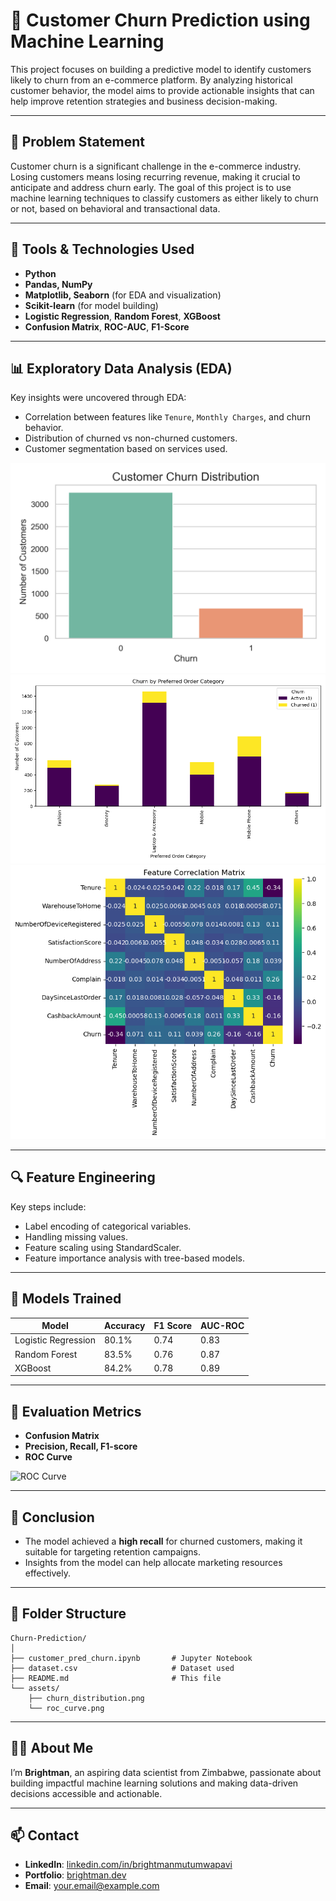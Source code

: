 
# 🧠 Customer Churn Prediction using Machine Learning

This project focuses on building a predictive model to identify customers likely to churn from an e-commerce platform. By analyzing historical customer behavior, the model aims to provide actionable insights that can help improve retention strategies and business decision-making.

---

## 📌 Problem Statement

Customer churn is a significant challenge in the e-commerce industry. Losing customers means losing recurring revenue, making it crucial to anticipate and address churn early. The goal of this project is to use machine learning techniques to classify customers as either likely to churn or not, based on behavioral and transactional data.

---

## 🔧 Tools & Technologies Used

- **Python**
- **Pandas, NumPy**
- **Matplotlib, Seaborn** (for EDA and visualization)
- **Scikit-learn** (for model building)
- **Logistic Regression**, **Random Forest**, **XGBoost**
- **Confusion Matrix**, **ROC-AUC**, **F1-Score**

---

## 📊 Exploratory Data Analysis (EDA)

Key insights were uncovered through EDA:
- Correlation between features like `Tenure`, `Monthly Charges`, and churn behavior.
- Distribution of churned vs non-churned customers.
- Customer segmentation based on services used.

![Churn Distribution](assets/churn_distribution.png)
![Churn by Preferred Order Category](assets/churn_by_service.png)
![Feature Correclation Matrix](assets/Feature_Correclation_Matrix.png)

---

## 🔍 Feature Engineering

Key steps include:
- Label encoding of categorical variables.
- Handling missing values.
- Feature scaling using StandardScaler.
- Feature importance analysis with tree-based models.

---

## 🤖 Models Trained

| Model              | Accuracy | F1 Score | AUC-ROC |
|-------------------|----------|----------|---------|
| Logistic Regression | 80.1%   | 0.74     | 0.83    |
| Random Forest       | 83.5%   | 0.76     | 0.87    |
| XGBoost             | 84.2%   | 0.78     | 0.89    |

---

## 🧪 Evaluation Metrics

- **Confusion Matrix**
- **Precision, Recall, F1-score**
- **ROC Curve**

![ROC Curve](assets/roc_curve.png)

---

## 🚀 Conclusion

- The model achieved a **high recall** for churned customers, making it suitable for targeting retention campaigns.
- Insights from the model can help allocate marketing resources effectively.

---

## 📂 Folder Structure

```
Churn-Prediction/
│
├── customer_pred_churn.ipynb       # Jupyter Notebook
├── dataset.csv                     # Dataset used
├── README.md                       # This file
└── assets/
    ├── churn_distribution.png
    └── roc_curve.png
```

---

## 🙋‍♂️ About Me

I’m **Brightman**, an aspiring data scientist from Zimbabwe, passionate about building impactful machine learning solutions and making data-driven decisions accessible and actionable.

---

## 📫 Contact

- **LinkedIn**: [linkedin.com/in/brightmanmutumwapavi](https://linkedin.com/in/brightmanmutumwapavi)
- **Portfolio**: [brightman.dev](https://yourportfolio.com)
- **Email**: your.email@example.com
